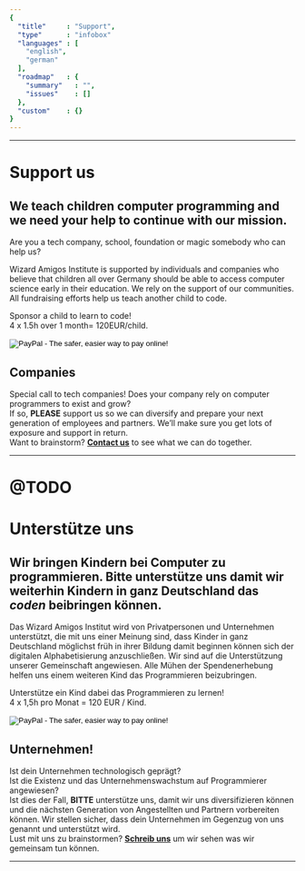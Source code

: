 ```yaml
---
{
  "title"     : "Support",
  "type"      : "infobox"
  "languages" : [
    "english",
    "german"
  ],
  "roadmap"   : {
    "summary"   : "",
    "issues"    : []
  },
  "custom"    : {}  
}
---
```


---
[](#english)
# Support us

## We teach children computer programming and we need your help to continue with our mission.

Are you a tech company, school, foundation or magic somebody who can help us?

Wizard Amigos Institute is supported by individuals and companies who believe that children all over Germany should be able to access computer science early in their education. We rely on the support of our communities. All fundraising efforts help us teach another child to code.

Sponsor a child to learn to code!  
4 x 1.5h over 1 month= 120EUR/child.

<form action="https://www.paypal.com/cgi-bin/webscr" method="post" target="_top">
<input type="hidden" name="cmd" value="_s-xclick">
<input type="hidden" name="hosted_button_id" value="ZN2S7RND22VJC">
<input type="image" src="https://www.paypalobjects.com/en_US/i/btn/btn_donateCC_LG.gif" border="0" name="submit" alt="PayPal - The safer, easier way to pay online!">
<img alt="" border="0" src="https://www.paypalobjects.com/en_US/i/scr/pixel.gif" width="1" height="1">
</form>

## Companies

Special call to tech companies!
Does your company rely on computer programmers to exist and grow?  
If so, **PLEASE** support us so we can diversify and prepare your next generation of employees and partners. We’ll make sure you get lots of exposure and support in return.  
Want to brainstorm? **[Contact us](mailto:wizard@amigos.institute?Subject=Brainstorm)** to see what we can do together.

---
[](#german)
# @TODO
# Unterstütze uns

## Wir bringen Kindern bei Computer zu programmieren. Bitte unterstütze uns damit wir weiterhin Kindern in ganz Deutschland das *coden* beibringen können.

Das Wizard Amigos Institut wird von Privatpersonen und Unternehmen
unterstützt, die mit uns einer Meinung sind, dass Kinder in ganz Deutschland möglichst früh in ihrer Bildung damit beginnen können sich der digitalen Alphabetisierung anzuschließen. Wir sind auf die Unterstützung unserer Gemeinschaft angewiesen. Alle Mühen der Spendenerhebung helfen uns einem weiteren Kind das Programmieren beizubringen.

Unterstütze ein Kind dabei das Programmieren zu lernen!  
4 x 1,5h pro Monat = 120 EUR / Kind.

<form action="https://www.paypal.com/cgi-bin/webscr" method="post" target="_top">
<input type="hidden" name="cmd" value="_s-xclick">
<input type="hidden" name="hosted_button_id" value="ZN2S7RND22VJC">
<input type="image" src="https://www.paypalobjects.com/en_US/i/btn/btn_donateCC_LG.gif" border="0" name="submit" alt="PayPal - The safer, easier way to pay online!">
<img alt="" border="0" src="https://www.paypalobjects.com/en_US/i/scr/pixel.gif" width="1" height="1">
</form>

## Unternehmen!

Ist dein Unternehmen technologisch geprägt?  
Ist die Existenz und das Unternehmenswachstum auf Programmierer angewiesen?  
Ist dies der Fall, **BITTE** unterstütze uns, damit wir uns diversifizieren können und die nächsten Generation von Angestellten und Partnern vorbereiten können. Wir stellen sicher, dass dein Unternehmen im Gegenzug von uns genannt und unterstützt wird.  
Lust mit uns zu brainstormen? **[Schreib uns](mailto:wizard@amigos.institute?Subject=Brainstorm)** um wir sehen was wir gemeinsam tun können.

---
